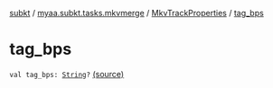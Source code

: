 [subkt](../../index.md) / [myaa.subkt.tasks.mkvmerge](../index.md) / [MkvTrackProperties](index.md) / [tag_bps](./tag_bps.md)

# tag_bps

`val tag_bps: `[`String`](https://kotlinlang.org/api/latest/jvm/stdlib/kotlin/-string/index.html)`?` [(source)](https://github.com/Myaamori/SubKt/blob/0.1.8/src/main/kotlin/myaa/subkt/tasks/mkvmerge/mkvmerge.kt#L104)